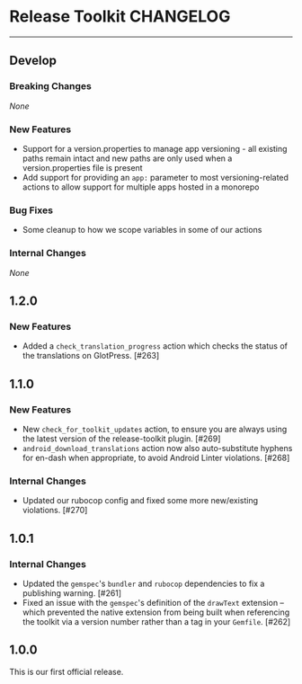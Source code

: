 # Release Toolkit CHANGELOG

---

## Develop

### Breaking Changes

_None_

### New Features

* Support for a version.properties to manage app versioning - all existing paths remain intact and new paths are only used when a version.properties file is present
* Add support for providing an `app:` parameter to most versioning-related actions to allow support for multiple apps hosted in a monorepo

### Bug Fixes

* Some cleanup to how we scope variables in some of our actions

### Internal Changes

_None_

## 1.2.0

### New Features

* Added a `check_translation_progress` action which checks the status of the translations on GlotPress. [#263]

## 1.1.0

### New Features

* New `check_for_toolkit_updates` action, to ensure you are always using the latest version of the release-toolkit plugin. [#269]
* `android_download_translations` action now also auto-substitute hyphens for en-dash when appropriate, to avoid Android Linter violations. [#268]

### Internal Changes

* Updated our rubocop config and fixed some more new/existing violations. [#270]

## 1.0.1

### Internal Changes

* Updated the `gemspec`'s `bundler` and `rubocop` dependencies to fix a publishing warning. [#261]
* Fixed an issue with the `gemspec`'s definition of the `drawText` extension – which prevented the native extension from being built when referencing the toolkit via a version number rather than a tag in your `Gemfile`. [#262]

## 1.0.0

This is our first official release.
